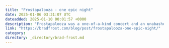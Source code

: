 ```yaml
---
title: "Frostapalooza - one epic night"
date: 2025-01-06 03:31:07 UTC
dateadded: 2025-01-10 00:01:57 +0000
description: "Frostapalooza was a one-of-a-kind concert and an unabashed celebration of love, joy, fun, music, creativity, and positivity. It was an excuse to celebrate our talents and collective human potential. It was a reminder to myself, my friends, my family, and […]"
link: "https://bradfrost.com/blog/post/frostapalooza-one-epic-night/"
category:
directory: _directory/brad-frost.md
---
```

